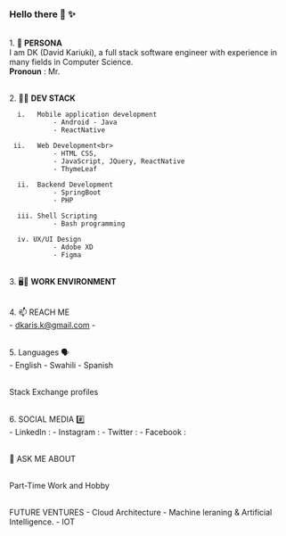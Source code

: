 ### Hello there 👋 ✨ 

<br>1. 🧑 **PERSONA**<br>
I am DK (David Kariuki), a full stack software engineer with experience in many fields in Computer Science.
<br>**Pronoun** : Mr.

<br>2. 🧑‍💼 **DEV STACK**<br>

      i.   Mobile application development
               - Android - Java
               - ReactNative
              
     ii.   Web Development<br>
               - HTML CSS, 
               - JavaScript, JQuery, ReactNative
               - ThymeLeaf
               
      ii.  Backend Development
               - SpringBoot
               - PHP
               
      iii. Shell Scripting
               - Bash programming
               
      iv. UX/UI Design
               - Adobe XD
               - Figma

<br>3. 🖥️💼 **WORK ENVIRONMENT**<br>


<br>4. 📫 REACH ME <br>
    - dkaris.k@gmail.com
    - 


<br>5. Languages 🗣️<br>
    - English
    - Swahili
    - Spanish

<br> Stack Exchange profiles

<br>6. SOCIAL MEDIA #️⃣<br>
    - LinkedIn    : 
    - Instagram   :
    - Twitter     : 
    - Facebook    :
   
   
<br>💬 ASK ME ABOUT

<br> Part-Time Work and Hobby

<br> FUTURE VENTURES
    - Cloud Architecture
    - Machine leraning & Artificial Intelligence.
    - IOT
